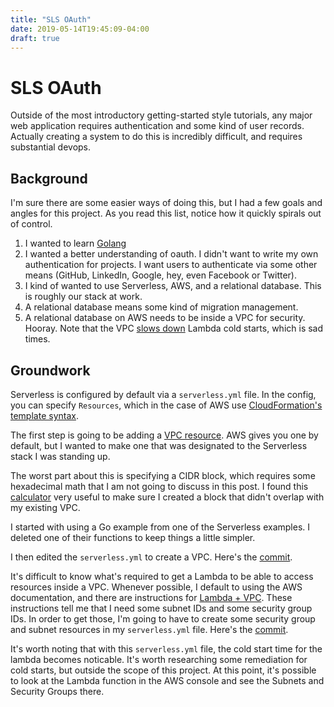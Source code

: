 ```yaml
---
title: "SLS OAuth"
date: 2019-05-14T19:45:09-04:00
draft: true
---
```


# SLS OAuth

Outside of the most introductory getting-started style tutorials, any major web application requires authentication and some kind of user records. Actually creating a system to do this is incredibly difficult, and requires substantial devops.

## Background

I'm sure there are some easier ways of doing this, but I had a few goals and angles for this project. As you read this list, notice how it quickly spirals out of control.

1. I wanted to learn [Golang](https://golang.org)
1. I wanted a better understanding of oauth. I didn't want to write my own authentication for projects. I want users to authenticate via some other means (GitHub, LinkedIn, Google, hey, even Facebook or Twitter).
1. I kind of wanted to use Serverless, AWS, and a relational database. This is roughly our stack at work.
1. A relational database means some kind of migration management.
1. A relational database on AWS needs to be inside a VPC for security. Hooray. Note that the VPC [slows down](https://medium.freecodecamp.org/lambda-vpc-cold-starts-a-latency-killer-5408323278dd) Lambda cold starts, which is sad times.

## Groundwork

Serverless is configured by default via a `serverless.yml` file. In the config, you can specify `Resources`, which in the case of AWS use [CloudFormation's template syntax](https://docs.aws.amazon.com/AWSCloudFormation/latest/UserGuide/aws-template-resource-type-ref.html).

The first step is going to be adding a [VPC resource](https://docs.aws.amazon.com/AWSCloudFormation/latest/UserGuide/aws-resource-ec2-vpc.html). AWS gives you one by default, but I wanted to make one that was designated to the Serverless stack I was standing up.

The worst part about this is specifying a CIDR block, which requires some hexadecimal math that I am not going to discuss in this post. I found this [calculator](https://www.ipaddressguide.com/cidr) very useful to make sure I created a block that didn't overlap with my existing VPC.

I started with using a Go example from one of the Serverless examples. I deleted one of their functions to keep things a little simpler.

I then edited the `serverless.yml` to create a VPC. Here's the [commit](https://github.com/mladlow/sls-oauth/commit/e6b05def000e641d53f42c428bb2f5e7c16b6c52).

It's difficult to know what's required to get a Lambda to be able to access resources inside a VPC. Whenever possible, I default to using the AWS documentation, and there are instructions for [Lambda + VPC](https://docs.aws.amazon.com/lambda/latest/dg/vpc.html). These instructions tell me that I need some subnet IDs and some security group IDs. In order to get those, I'm going to have to create some security group and subnet resources in my `serverless.yml` file. Here's the [commit](https://github.com/mladlow/sls-oauth/commit/84dbb99389dea7151aaa77bcfb308e2866fb86f9).

It's worth noting that with this `serverless.yml` file, the cold start time for the lambda becomes noticable. It's worth researching some remediation for cold starts, but outside the scope of this project. At this point, it's possible to look at the Lambda function in the AWS console and see the Subnets and Security Groups there.
